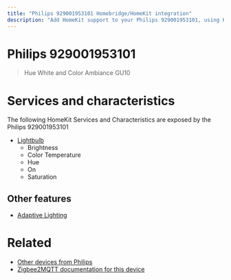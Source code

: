```yaml
---
title: "Philips 929001953101 Homebridge/HomeKit integration"
description: "Add HomeKit support to your Philips 929001953101, using Homebridge, Zigbee2MQTT and homebridge-z2m."
---
```

<!---
This file has been GENERATED using src/docgen/docgen.ts
DO NOT EDIT THIS FILE MANUALLY!
-->
# Philips 929001953101
> Hue White and Color Ambiance GU10


# Services and characteristics
The following HomeKit Services and Characteristics are exposed by
the Philips 929001953101

* [Lightbulb](../../light.md)
  * Brightness
  * Color Temperature
  * Hue
  * On
  * Saturation

## Other features
* [Adaptive Lighting](../../light.md)

# Related
* [Other devices from Philips](../index.md#philips)
* [Zigbee2MQTT documentation for this device](https://www.zigbee2mqtt.io/devices/929001953101.html)